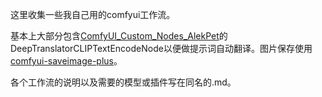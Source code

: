 这里收集一些我自己用的comfyui工作流。

基本上大部分包含[ComfyUI_Custom_Nodes_AlekPet](https://github.com/AlekPet/ComfyUI_Custom_Nodes_AlekPet)的DeepTranslatorCLIPTextEncodeNode以便做提示词自动翻译。图片保存使用[comfyui-saveimage-plus](https://github.com/Goktug/comfyui-saveimage-plus)。

各个工作流的说明以及需要的模型或插件写在同名的.md。